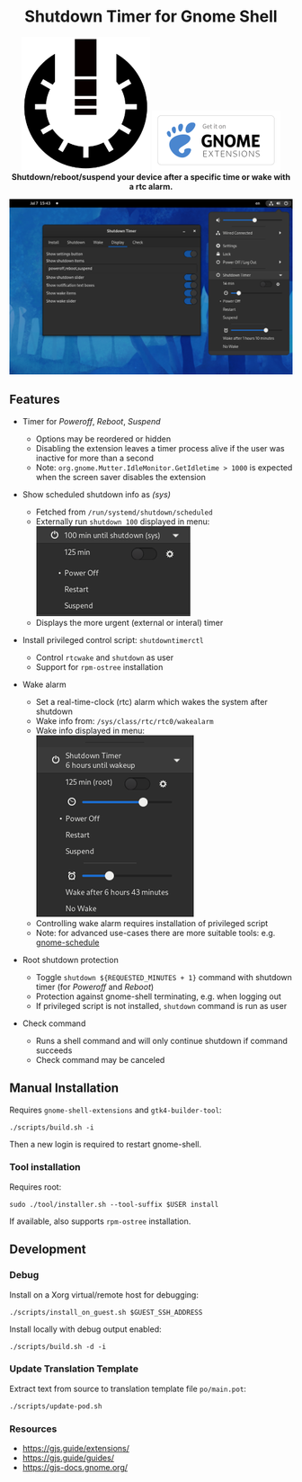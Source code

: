 <h1 align="center">Shutdown Timer for Gnome Shell</h1>
<p align="center">
  <img alt="Shutdown Timer Icon" width="228" src="bin/icon.svg"/>
  <a href="https://extensions.gnome.org/extension/4372/shutdowntimer/">
    <img alt="Get it on GNOME Extensions" width="228" src="https://raw.githubusercontent.com/andyholmes/gnome-shell-extensions-badge/master/get-it-on-ego.svg?sanitize=true"/>
  </a>
  <br/>
  <b>Shutdown/reboot/suspend your device after a specific time or wake with a rtc alarm.</b>
</p>

![Screenshot](bin/screenshot.png)

## Features
- Timer for *Poweroff*, *Reboot*, *Suspend* 
  - Options may be reordered or hidden
  - Disabling the extension leaves a timer process alive if the user was inactive for more than a second 
  - Note: `org.gnome.Mutter.IdleMonitor.GetIdletime > 1000` is expected when the screen saver disables the extension

- Show scheduled shutdown info as *(sys)*
  - Fetched from `/run/systemd/shutdown/scheduled` 
  - Externally run `shutdown 100` displayed in menu: <br/>![externalScheduleMenu](bin/externalScheduleFeature.png)
  - Displays the more urgent (external or interal) timer 

- Install privileged control script: `shutdowntimerctl`
  - Control `rtcwake` and `shutdown` as user
  - Support for `rpm-ostree` installation

- Wake alarm
  - Set a real-time-clock (rtc) alarm which wakes the system after shutdown
  - Wake info from: `/sys/class/rtc/rtc0/wakealarm`
  - Wake info displayed in menu: <br/>![wakeInfoMenu](bin/wakeInfoFeature.png)
  - Controlling wake alarm requires installation of privileged script
  - Note: for advanced use-cases there are more suitable tools: e.g. [gnome-schedule](https://gitlab.gnome.org/GNOME/gnome-schedule)

- Root shutdown protection
  - Toggle `shutdown ${REQUESTED_MINUTES + 1}` command with shutdown timer (for *Poweroff* and *Reboot*)
  - Protection against gnome-shell terminating, e.g. when logging out
  - If privileged script is not installed, `shutdown` command is run as user

- Check command
  - Runs a shell command and will only continue shutdown if command succeeds
  - Check command may be canceled

## Manual Installation

Requires `gnome-shell-extensions` and `gtk4-builder-tool`:
```(shell)
./scripts/build.sh -i
```
Then a new login is required to restart gnome-shell.

### Tool installation
Requires root:
```(shell)
sudo ./tool/installer.sh --tool-suffix $USER install
```
If available, also supports `rpm-ostree` installation.

## Development
### Debug
Install on a Xorg virtual/remote host for debugging:
```(shell)
./scripts/install_on_guest.sh $GUEST_SSH_ADDRESS
```
Install locally with debug output enabled:
```(shell)
./scripts/build.sh -d -i
```

### Update Translation Template
Extract text from source to translation template file `po/main.pot`:
```(shell)
./scripts/update-pod.sh
```

### Resources
- https://gjs.guide/extensions/
- https://gjs.guide/guides/
- https://gjs-docs.gnome.org/
